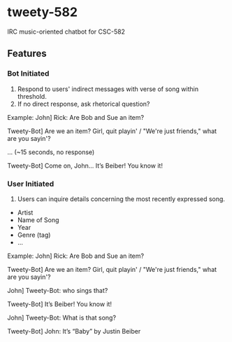 # tweety-582
IRC music-oriented chatbot for CSC-582

## Features

### Bot Initiated
1. Respond to users' indirect messages with verse of song within threshold.
2. If no direct response, ask rhetorical question?

Example:
John] Rick: Are Bob and Sue an item?

Tweety-Bot] Are we an item? Girl, quit playin' / "We're just friends," what are you sayin'?

... (~15 seconds, no response)

Tweety-Bot] Come on, John... It’s Beiber! You know it!


### User Initiated
1. Users can inquire details concerning the most recently expressed song.
- Artist
- Name of Song
- Year
- Genre (tag)
- ...

Example:
John] Rick: Are Bob and Sue an item?

Tweety-Bot] Are we an item? Girl, quit playin' / "We're just friends," what are you sayin'?

John] Tweety-Bot: who sings that?

Tweety-Bot] It’s Beiber! You know it!

John] Tweety-Bot: What is that song?

Tweety-Bot] John: It’s “Baby” by Justin Beiber
